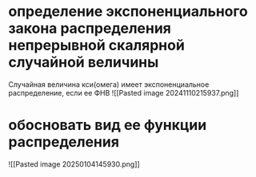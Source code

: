 # определение экспоненциального закона распределения непрерывной скалярной случайной величины

Случайная величина кси(омега) имеет экспоненциальное распределение, если ее ФНВ 
![[Pasted image 20241110215937.png]]

# обосновать вид ее функции распределения
![[Pasted image 20250104145930.png]]